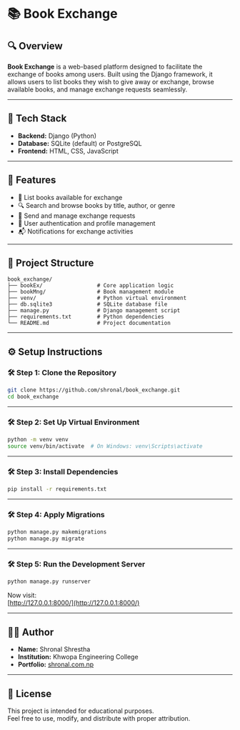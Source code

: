 # 📚 Book Exchange

## 🔍 Overview

**Book Exchange** is a web-based platform designed to facilitate the exchange of books among users. Built using the Django framework, it allows users to list books they wish to give away or exchange, browse available books, and manage exchange requests seamlessly.

---

## 💼 Tech Stack

- **Backend:** Django (Python)  
- **Database:** SQLite (default) or PostgreSQL  
- **Frontend:** HTML, CSS, JavaScript  

---

## 🎯 Features

- 📖 List books available for exchange  
- 🔍 Search and browse books by title, author, or genre  
- 🤝 Send and manage exchange requests  
- 🔐 User authentication and profile management  
- 📬 Notifications for exchange activities  

---

## 📂 Project Structure

```
book_exchange/
├── bookEx/                 # Core application logic  
├── bookMng/                # Book management module  
├── venv/                   # Python virtual environment  
├── db.sqlite3              # SQLite database file  
├── manage.py               # Django management script  
├── requirements.txt        # Python dependencies  
└── README.md               # Project documentation  
```

---

## ⚙️ Setup Instructions

### 🛠️ Step 1: Clone the Repository

```bash
git clone https://github.com/shronal/book_exchange.git
cd book_exchange
```

---

### 🛠️ Step 2: Set Up Virtual Environment

```bash
python -m venv venv
source venv/bin/activate  # On Windows: venv\Scripts\activate
```

---

### 🛠️ Step 3: Install Dependencies

```bash
pip install -r requirements.txt
```

---

### 🛠️ Step 4: Apply Migrations

```bash
python manage.py makemigrations
python manage.py migrate
```

---

### 🛠️ Step 5: Run the Development Server

```bash
python manage.py runserver
```

Now visit:  
[http://127.0.0.1:8000/](http://127.0.0.1:8000/)

---

## 👨‍💻 Author

- **Name:** Shronal Shrestha  
- **Institution:** Khwopa Engineering College  
- **Portfolio:** [shronal.com.np](https://shronal.com.np)  

---

## 📜 License

This project is intended for educational purposes.  
Feel free to use, modify, and distribute with proper attribution.
